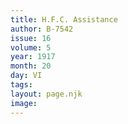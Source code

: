 ```yaml
---
title: H.F.C. Assistance
author: B-7542
issue: 16
volume: 5
year: 1917
month: 20
day: VI
tags:
layout: page.njk
image:
---
```

